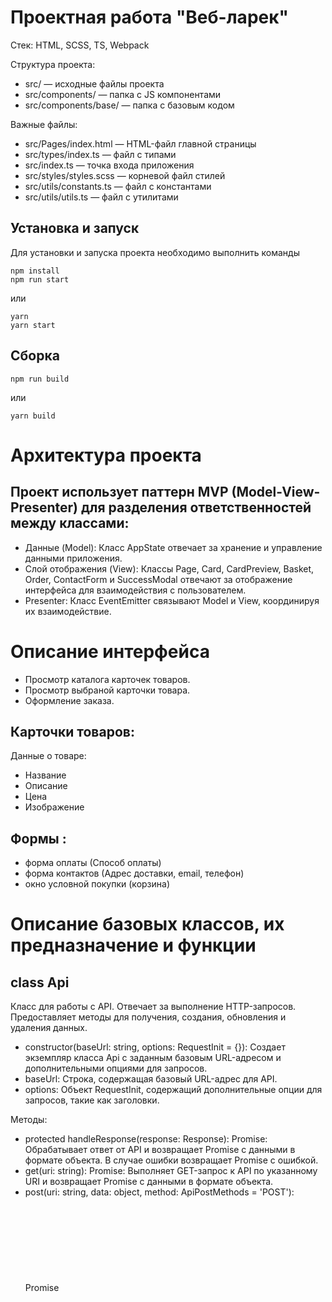 

# Проектная работа "Веб-ларек"

Стек: HTML, SCSS, TS, Webpack

Структура проекта:
- src/ — исходные файлы проекта
- src/components/ — папка с JS компонентами
- src/components/base/ — папка с базовым кодом

Важные файлы:
- src/Pages/index.html — HTML-файл главной страницы
- src/types/index.ts — файл с типами
- src/index.ts — точка входа приложения
- src/styles/styles.scss — корневой файл стилей
- src/utils/constants.ts — файл с константами
- src/utils/utils.ts — файл с утилитами

## Установка и запуск
Для установки и запуска проекта необходимо выполнить команды

```
npm install
npm run start
```

или

```
yarn
yarn start
```
## Сборка

```
npm run build
```

или

```
yarn build
```

# Архитектура проекта

## Проект использует паттерн MVP (Model-View-Presenter) для разделения ответственностей между классами:

- Данные (Model):
 Класс AppState отвечает за хранение и управление данными приложения.
- Слой отображения (View):
 Классы Page, Card, CardPreview, Basket, Order, ContactForm и SuccessModal отвечают за отображение интерфейса для взаимодействия с пользователем.
- Presenter:
 Класс EventEmitter связывают Model и View, координируя их взаимодействие. 

# Описание интерфейса

- Просмотр каталога карточек товаров.
- Просмотр выбраной карточки товара.
- Оформление заказа. 

## Карточки товаров:
 
 Данные о товаре:
- Название
- Описание
- Цена
- Изображение

## Формы :
- форма оплаты (Способ оплаты)
- форма контактов (Адрес доставки, email, телефон)
- окно условной покупки (корзина)

# Описание базовых классов, их предназначение и функции

## class Api

Класс для работы с API. Отвечает за выполнение HTTP-запросов.
Предоставляет методы для получения, создания, обновления и удаления данных.

- constructor(baseUrl: string, options: RequestInit = {}): Создает экземпляр класса Api с заданным базовым URL-адресом и дополнительными опциями для запросов.
- baseUrl: Строка, содержащая базовый URL-адрес для API.
- options: Объект RequestInit, содержащий дополнительные опции для запросов, такие как заголовки.

Методы:
- protected handleResponse(response: Response): Promise<object>: Обрабатывает ответ от API и возвращает Promise с данными в формате объекта. В случае ошибки возвращает Promise с ошибкой.
- get(uri: string): Promise<object>: Выполняет GET-запрос к API по указанному URI и возвращает Promise с данными в формате объекта.
- post(uri: string, data: object, method: ApiPostMethods = 'POST'): Promise<object>: Выполняет POST, PUT или DELETE-запрос к API по указанному URI с переданными данными и возвращает Promise с данными в формате объекта.

## class EventEmitter (Presenter)
Класс EventEmitter выступает в роли Представителя (Presenter).
Реализует механизм событий, позволяющий классам взаимодействовать друг с другом.
Предоставляет методы для подписки, отписки и вызова обработчиков событий.

Mетоды:
- on: Установить обработчик на событие.
- off: Снять обработчик с события.
- emit: Инициировать событие с данными.
- onAll: Слушать все события.
- offAll: Сбросить все обработчики.
- trigger: Сделать коллбек триггер, генерирующий событие при вызове.

## class AppState (Model)

Класс AppState отвечает за хранение и обработку данных приложения.
Предоставляет методы для взаимодействия с данными.
Генерирует события при изменении данных.

Свойства:
- products: Array<Product> - массив данных о товарах
- basket: Array<BasketItem> - массив товаров в корзине
- orders: Array<OrderData> - массив данных о заказах

Методы:
- addToBasket(product: Product): void - добавляет товар в корзину
- removeFromBasket(product: Product): void - удаляет товар из корзины
- placeOrder(orderData: OrderData): void - сохраняет данные о новом заказе
- getProducts(): Array<Product> - возвращает массив данных о товарах
- getBasket(): Array<BasketItem> - возвращает массив товаров в корзине
- getOrders(): Array<OrderData> - возвращает массив данных о заказах

## class Component

Класс Component является абстрактным базовым компонентом, от которого наследуются все остальные компоненты в проекте. Он содержит общие методы для работы с DOM и предоставляет инструменты для управления отображением интерфейса.

 ### Конструктор
 typescript
protected constructor(protected readonly container: HTMLElement)
Принимает контейнер (DOM-элемент), в котором будет отображаться компонент.

Методы :

- toggleClass(element: HTMLElement, className: string, force?: boolean): Переключает класс у указанного элемента.
- setText(element: HTMLElement, value: unknown): Устанавливает текстовое содержимое указанного элемента.
- setDisabled(element: HTMLElement, state: boolean): Устанавливает или снимает блокировку для указанного элемента.
- setHidden(element: HTMLElement): Скрывает указанный элемент.
- setVisible(element: HTMLElement): Показывает указанный элемент.
- setImage(element: HTMLImageElement, src: string, alt?: string): Устанавливает изображение с альтернативным текстом для указанного элемента.
- render(data?: Partial<T>): HTMLElement: Возвращает корневой DOM-элемент компонента с возможностью обновления данных.

## class Modal (View)

Класс Modal отвечает за отображение модального окна и управление его содержимым.
Взаимодействует с классами (через презентер) CardPreview, Basket, Order для отображения соответствующего контента.

Методы:
- constructor(modalContainer: HTMLElement): Создает экземпляр класса с заданным контейнером модального окна.
- open(content: HTMLElement): void: Открывает модальное окно и отображает переданный контент.
- close(): void: Закрывает модальное окно.
- setContent(content: HTMLElement): void: Устанавливает новый контент в модальное окно.


## class CardPreview (View)

Класс CardPreview отвечает за отображение подробной информации о товаре в модальном окне.
Получает данные о товаре от класса AppState.

Методы :
- constructor(product: Product): Создает экземпляр класса CardPreview с данными о товаре.
- render(): HTMLElement: Возвращает HTML-элемент, представляющий карточку товара с подробной информацией.
- handleAddToBasket(): void: Обрабатывает событие добавления товара в корзину и инициирует соответствующее событие.
- handleClose(): void: Обрабатывает событие закрытия модального окна и скрывает карточку товара.

## class Page (View)

Класс Page представляет собой главную страницу приложения - галерею товаров. Он не показывается в модальном окне.
Взаимодействует с классом Card (через презентер) для отображения карточек товаров.

Методы:
- constructor(PageContainer: HTMLElement): Создает экземпляр класса с заданным контейнером для галереи.
- renderCards(cards: Card[]): void: Отображает карточки товаров в галерее.
- handleCardClick(card: Card): void: Обрабатывает клик по карточке товара и инициирует событие для отображения модального окна с информацией о товаре.

## class Card (View)

Класс Card представляет собой карточку товара в галерее.
Отвечает за отображение информации о товаре.
Генерирует события при взаимодействии пользователя с карточкой (клик, добавление в корзину).

Методы:
- constructor(data: CardData): Создает экземпляр класса с данными о товаре.
- render(): HTMLElement: Возвращает HTML-элемент, представляющий карточку товара.
- handleClick(): void: Обрабатывает клик по карточке товара и инициирует событие для отображения модального окна с информацией о товаре.

## class Basket (View)

Класс Basket отвечает за отображение корзины в модальном окне.
Он отображает список товаров в корзине и позволяет удалять товары из корзины.
Взаимодействует с классом AppState для управления товарами в корзине.

Методы:
- constructor(basketContainer: HTMLElement): Создает экземпляр класса с заданным контейнером для корзины.
- addItem(item: BasketItem): void: Добавляет товар в корзину.
- removeItem(item: BasketItem): void: Удаляет товар из корзины.
- renderItems(): void: Отображает список товаров в корзине.
- getTotalPrice(): number: Возвращает общую стоимость товаров в корзине.

## class Form (View)

Класс Form является компонентом, отвечающим за отображение и управление формой на странице. Он содержит методы для валидации и отправки данных формы, а также обработчики событий для взаимодействия с другими компонентами.

Свойства:
- container: HTMLFormElement - DOM-элемент формы
- events: IEvents - объект для работы с событиями формы
Методы:
- constructor(container: HTMLFormElement, events: IEvents): Создает экземпляр класса Form с заданным DOM-элементом формы и объектом для работы с событиями.
- onInputChange(field: keyof T, value: string): Обрабатывает изменение значения поля формы и инициирует соответствующее событие.
- render(state: Partial<T> & IFormState): HTMLElement: Отображает форму на странице и возвращает ее DOM-элемент.
- set valid(value: boolean): Устанавливает состояние валидности формы.
- set errors(value: string): Устанавливает текст ошибки для формы.

## class Order (View)

Класс Order за отображение форм оформления заказа в модальном окне.
Он отображает формы для ввода информации о доставке и оплате.
Взаимодействует с классом AppState для сохранения данных заказа.

Методы :
- constructor(orderContainer: HTMLElement): Создает экземпляр класса с заданным контейнером для формы заказа.
- renderPaymentForm(): void: Отображает форму выбора способа оплаты.
- renderDeliveryForm(): void: Отображает форму ввода адреса доставки.
- handleSubmit(data: OrderData): void: Обрабатывает отправку формы заказа и инициирует событие для завершения оформления заказа.

## class ContactForm (View)

Класс ContactForm отображает форму для ввода контактных данных пользователя (email и телефон).
Взаимодействует с классом AppState для сохранения данных пользователя.

Методы:

- constructor(contactContainer: HTMLElement): Создает экземпляр класса с заданным контейнером для формы контактов.
- render(): void: Отображает форму для ввода контактных данных пользователя.
- handleSubmit(data: ContactData): void: Обрабатывает отправку формы контактов и инициирует событие для сохранения данных пользователя.

## class SuccessModal (View)

Класс SuccessModal отвечает за отображение окна с сообщением об успешном оформлении заказа.

Методы:
- constructor(successContainer: HTMLElement): Создает экземпляр класса с заданным контейнером для окна успешного оформления заказа.